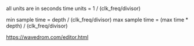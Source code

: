 all units are in seconds
time units = 1 / (clk_freq/divisor)

min sample time = depth / (clk_freq/divisor)
max sample time = (max time * depth) / (clk_freq/divisor)

https://wavedrom.com/editor.html